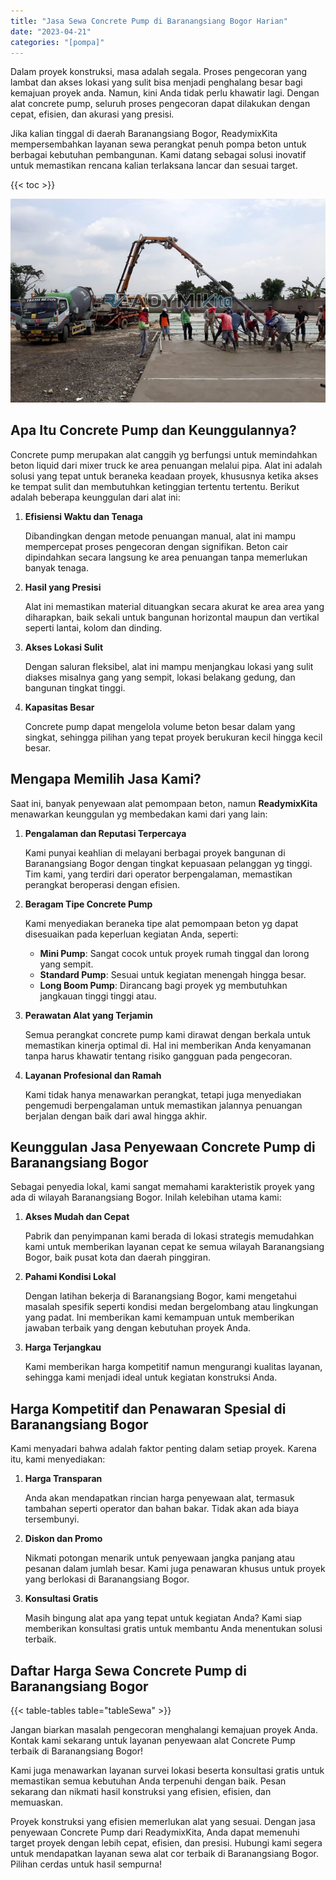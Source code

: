 ```yaml
---
title: "Jasa Sewa Concrete Pump di Baranangsiang Bogor Harian"
date: "2023-04-21"
categories: "[pompa]"
---
```


Dalam proyek konstruksi, masa adalah segala. Proses pengecoran yang lambat dan akses lokasi yang sulit bisa menjadi penghalang besar bagi kemajuan proyek anda. Namun, kini Anda tidak perlu khawatir lagi. Dengan alat concrete pump, seluruh proses pengecoran dapat dilakukan dengan cepat, efisien, dan akurasi yang presisi.

Jika kalian tinggal di daerah Baranangsiang Bogor, ReadymixKita mempersembahkan layanan sewa perangkat penuh pompa beton untuk berbagai kebutuhan pembangunan. Kami datang sebagai solusi inovatif untuk memastikan rencana kalian terlaksana lancar dan sesuai target.

{{< toc >}}

![Jasa Sewa Concrete Pump di Baranangsiang Bogor Harian](/images/pompa/sewa-pompa-13.jpg)

## Apa Itu Concrete Pump dan Keunggulannya?

Concrete pump merupakan alat canggih yg berfungsi untuk memindahkan beton liquid dari mixer truck ke area penuangan melalui pipa. Alat ini adalah solusi yang tepat untuk beraneka keadaan proyek, khususnya ketika akses ke tempat sulit dan membutuhkan ketinggian tertentu tertentu. Berikut adalah beberapa keunggulan dari alat ini:

1. **Efisiensi Waktu dan Tenaga**

   Dibandingkan dengan metode penuangan manual, alat ini mampu mempercepat proses pengecoran dengan signifikan. Beton cair dipindahkan secara langsung ke area penuangan tanpa memerlukan banyak tenaga.

2. **Hasil yang Presisi**

   Alat ini memastikan material dituangkan secara akurat ke area area yang diharapkan, baik sekali untuk bangunan horizontal maupun dan vertikal seperti lantai, kolom dan dinding.

3. **Akses Lokasi Sulit**

   Dengan saluran fleksibel, alat ini mampu menjangkau lokasi yang sulit diakses misalnya gang yang sempit, lokasi belakang gedung, dan bangunan tingkat tinggi.

4. **Kapasitas Besar**

   Concrete pump dapat mengelola volume beton besar dalam yang singkat, sehingga pilihan yang tepat proyek berukuran kecil hingga kecil besar.

## Mengapa Memilih Jasa Kami?

Saat ini, banyak penyewaan alat pemompaan beton, namun **ReadymixKita** menawarkan keunggulan yg membedakan kami dari yang lain:

1. **Pengalaman dan Reputasi Terpercaya**

   Kami punyai keahlian di melayani berbagai proyek bangunan di Baranangsiang Bogor dengan tingkat kepuasaan pelanggan yg tinggi. Tim kami, yang terdiri dari operator berpengalaman, memastikan perangkat beroperasi dengan efisien.

2. **Beragam Tipe Concrete Pump**

   Kami menyediakan beraneka tipe alat pemompaan beton yg dapat disesuaikan pada keperluan kegiatan Anda, seperti:
   - **Mini Pump**: Sangat cocok untuk proyek rumah tinggal dan lorong yang sempit.
   - **Standard Pump**: Sesuai untuk kegiatan menengah hingga besar.
   - **Long Boom Pump**: Dirancang bagi proyek yg membutuhkan jangkauan tinggi tinggi atau.

3. **Perawatan Alat yang Terjamin**

   Semua perangkat concrete pump kami dirawat dengan berkala untuk memastikan kinerja optimal di. Hal ini memberikan Anda kenyamanan tanpa harus khawatir tentang risiko gangguan pada pengecoran.

4. **Layanan Profesional dan Ramah**

   Kami tidak hanya menawarkan perangkat, tetapi juga menyediakan pengemudi berpengalaman untuk memastikan jalannya penuangan berjalan dengan baik dari awal hingga akhir.

## Keunggulan Jasa Penyewaan Concrete Pump di Baranangsiang Bogor

Sebagai penyedia lokal, kami sangat memahami karakteristik proyek yang ada di wilayah Baranangsiang Bogor. Inilah kelebihan utama kami:

1. **Akses Mudah dan Cepat**

   Pabrik dan penyimpanan kami berada di lokasi strategis memudahkan kami untuk memberikan layanan cepat ke semua wilayah Baranangsiang Bogor, baik pusat kota dan daerah pinggiran.

2. **Pahami Kondisi Lokal**

   Dengan latihan bekerja di Baranangsiang Bogor, kami mengetahui masalah spesifik seperti kondisi medan bergelombang atau lingkungan yang padat. Ini memberikan kami kemampuan untuk memberikan jawaban terbaik yang dengan kebutuhan proyek Anda.

3. **Harga Terjangkau**

   Kami memberikan harga kompetitif namun mengurangi kualitas layanan, sehingga kami menjadi ideal untuk kegiatan konstruksi Anda.

## Harga Kompetitif dan Penawaran Spesial di Baranangsiang Bogor

Kami menyadari bahwa adalah faktor penting dalam setiap proyek. Karena itu, kami menyediakan:

1. **Harga Transparan**

   Anda akan mendapatkan rincian harga penyewaan alat, termasuk tambahan seperti operator dan bahan bakar. Tidak akan ada biaya tersembunyi.

2. **Diskon dan Promo**

   Nikmati potongan menarik untuk penyewaan jangka panjang atau pesanan dalam jumlah besar. Kami juga penawaran khusus untuk proyek yang berlokasi di Baranangsiang Bogor.

3. **Konsultasi Gratis**

   Masih bingung alat apa yang tepat untuk kegiatan Anda? Kami siap memberikan konsultasi gratis untuk membantu Anda menentukan solusi terbaik.

## Daftar Harga Sewa Concrete Pump di Baranangsiang Bogor

{{< table-tables table="tableSewa" >}}

Jangan biarkan masalah pengecoran menghalangi kemajuan proyek Anda. Kontak kami sekarang untuk layanan penyewaan alat Concrete Pump terbaik di Baranangsiang Bogor!

Kami juga menawarkan layanan survei lokasi beserta konsultasi gratis untuk memastikan semua kebutuhan Anda terpenuhi dengan baik. Pesan sekarang dan nikmati hasil konstruksi yang efisien, efisien, dan memuaskan.

Proyek konstruksi yang efisien memerlukan alat yang sesuai. Dengan jasa penyewaan Concrete Pump dari ReadymixKita, Anda dapat memenuhi target proyek dengan lebih cepat, efisien, dan presisi. Hubungi kami segera untuk mendapatkan layanan sewa alat cor terbaik di Baranangsiang Bogor. Pilihan cerdas untuk hasil sempurna!